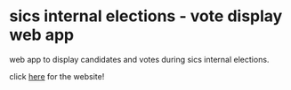 # sics internal elections - vote display web app
web app to display candidates and votes during sics internal elections.

click <a href='https://meldameldamelda.github.io/sics-internal-elections/'>here</a> for the website!
